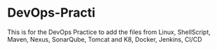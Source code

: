 # DevOps-Practi
This is for the DevOps Practice to add the files from Linux, ShellScript, Maven, Nexus, SonarQube, Tomcat and K8, Docker, Jenkins, CI/CD
